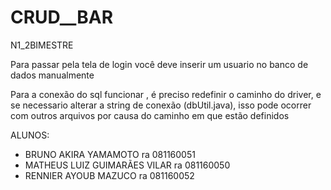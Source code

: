 # CRUD__BAR
N1_2BIMESTRE

Para passar pela tela de login você deve inserir um usuario no banco de dados manualmente

Para a conexão do sql funcionar , é preciso redefinir o caminho do driver, e se necessario alterar a string de conexão (dbUtil.java), isso pode ocorrer com outros arquivos por causa do caminho em que estão definidos

ALUNOS:
- BRUNO AKIRA YAMAMOTO  ra 081160051
- MATHEUS LUIZ GUIMARÃES VILAR  ra 081160050
- RENNIER AYOUB MAZUCO  ra 081160052
